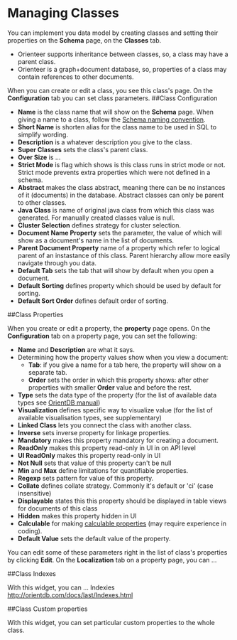 # Managing Classes

You can implement you data model by creating classes and setting their properties on the **Schema** page, on the **Classes** tab.
*  Orienteer supports inheritance between classes, so, a class may have a parent class. 
*  Orienteer is a graph+document database, so, properties of a class may contain references to other documents.

When you can create or edit a class, you see this class's page. On the **Configuration** tab you can set class parameters. 
##Class Configuration

* **Name** is the class name that will show on the **Schema** page. When giving a name to a class, follow the [Schema naming convention](https://github.com/OrienteerDW/Orienteer/wiki/Schema-naming-convention).
* **Short Name** is shorten alias for the class name to be used in SQL to simplify wording.
* **Description** is a whatever description you give to the class.
* **Super Classes** sets the class's parent class.
* **Over Size** is ...
* **Strict Mode** is flag which shows is this class runs in strict mode or not. Strict mode prevents extra properties which were not defined in a schema.
* **Abstract** makes the class abstract, meaning there can be no instances of it (documents) in the database. Abstract classes can only be parent to other classes.
* **Java Class** is name of original java class from which this class was generated. For manually created classes value is null. 
* **Cluster Selection** defines strategy for cluster selection.
* **Document Name Property** sets the parameter, the value of which will show as a document's name in the list of documents.
* **Parent Document Property** name of a property which refer to logical parent of an instastance of this class. Parent hierarchy allow more easily navigate through you data.
* **Default Tab** sets the tab that will show by default when you open a document.
* **Default Sorting** defines property which should be used by default for sorting.
* **Default Sort Order** defines default order of sorting.

##Class Properties

When you create or edit a property, the **property** page opens.
On the **Configuration** tab on a property page, you can set the following:
* **Name** and **Description** are what it says.
* Determining how the property values show when you view a document:
  * **Tab**:  if you give a name for a tab here, the property will show on a separate tab.
  * **Order** sets the order in which this property shows: after other properties with smaller **Order** value and before the rest.
* **Type** sets the data type of the property (for the list of available data types see [OrientDB manual](http://orientdb.com/docs/last/Types.html))
* **Visualization** defines specific way to visualize value (for the list of available visualisation types, see supplementary)
* **Linked Class** lets you connect the class with another class.
* **Inverse** sets inverse property for linkage properties.
* **Mandatory** makes this property mandatory for creating a document.
* **ReadOnly** makes this property read-only in UI in on API level
* **UI ReadOnly** makes this property read-only in UI
* **Not Null** sets that value of this property can't be null
* **Min** and **Max** define limitations for quantifiable properties.
* **Regexp** sets pattern for value of this property.
* **Collate** defines collate strategy. Commonly it's default or 'ci' (case insensitive)
* **Displayable** states this this property should be displayed in table views for documents of this class
* **Hidden** makes this property hidden in UI
* **Calculable** for making [calculable properties](https://orienteer.gitbooks.io/orienteer/content/adding_calculable_properties.html) (may require experience in coding).
* **Default Value** sets the default value of the property.

You can edit some of these parameters right in the list of class's properties by clicking **Edit**.
On the **Localization** tab on a property page, you can ...

##Class Indexes

With this widget, you can ...
Indexies http://orientdb.com/docs/last/Indexes.html

##Class Custom properties

With this widget, you can set particular custom properties to the whole class.